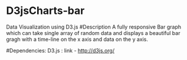 # D3jsCharts-bar
Data Visualization using D3.js
#Description
A fully responsive Bar graph which can take single array of random data and displays a beautiful bar gragh 
with a time-line on the x axis and data on the y axis.

#Dependencies:
D3.js : link - http://d3js.org/
